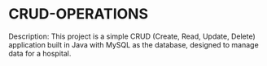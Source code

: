 # CRUD-OPERATIONS
Description: This project is a simple CRUD (Create, Read, Update, Delete) application built in Java with MySQL as the database, designed to manage data for a hospital.
